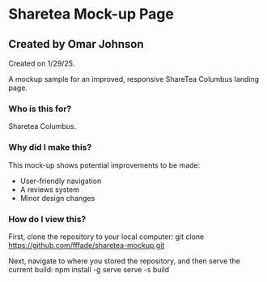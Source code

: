 # Sharetea Mock-up Page
## Created by Omar Johnson

Created on 1/29/25.

A mockup sample for an improved, responsive ShareTea Columbus landing page.


### Who is this for?

Sharetea Columbus.

### Why did I make this?

This mock-up shows potential improvements to be made:
* User-friendly navigation
* A reviews system
* Minor design changes

### How do I view this?

First, clone the repository to your local computer:
  git clone https://github.com/fffade/sharetea-mockup.git

Next, navigate to where you stored the repository, and then serve the current build:
  npm install -g serve
  serve -s build
